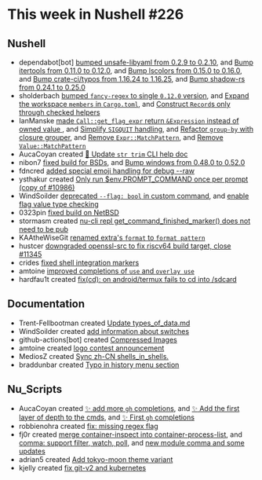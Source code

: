 # This week in Nushell #226

## Nushell

- dependabot[bot] [bumped unsafe-libyaml from 0.2.9 to 0.2.10](https://github.com/nushell/nushell/pull/11391), and [Bump itertools from 0.11.0 to 0.12.0](https://github.com/nushell/nushell/pull/11360), and [Bump lscolors from 0.15.0 to 0.16.0](https://github.com/nushell/nushell/pull/11359), and [Bump crate-ci/typos from 1.16.24 to 1.16.25](https://github.com/nushell/nushell/pull/11358), and [Bump shadow-rs from 0.24.1 to 0.25.0](https://github.com/nushell/nushell/pull/11282)
- sholderbach [bumped `fancy-regex` to single `0.12.0` version](https://github.com/nushell/nushell/pull/11389), and [Expand the workspace `members` in `Cargo.toml`](https://github.com/nushell/nushell/pull/11387), and [Construct `Record`s only through checked helpers](https://github.com/nushell/nushell/pull/11386)
- IanManske [made `Call::get_flag_expr` return `&Expression` instead of owned value ](https://github.com/nushell/nushell/pull/11388), and [Simplify `SIGQUIT` handling](https://github.com/nushell/nushell/pull/11381), and [Refactor `group-by` with closure grouper](https://github.com/nushell/nushell/pull/11370), and [Remove `Expr::MatchPattern`](https://github.com/nushell/nushell/pull/11367), and [Remove `Value::MatchPattern`](https://github.com/nushell/nushell/pull/11356)
- AucaCoyan created [:memo: Update `str trim` CLI help doc](https://github.com/nushell/nushell/pull/11383)
- nibon7 [fixed build for BSDs](https://github.com/nushell/nushell/pull/11372), and [Bump windows from 0.48.0 to 0.52.0 ](https://github.com/nushell/nushell/pull/11325)
- fdncred [added special emoji handling for debug --raw](https://github.com/nushell/nushell/pull/11368)
- ysthakur created [Only run $env.PROMPT_COMMAND once per prompt (copy of #10986)](https://github.com/nushell/nushell/pull/11366)
- WindSoilder [deprecated `--flag: bool` in custom command](https://github.com/nushell/nushell/pull/11365), and [enable flag value type checking](https://github.com/nushell/nushell/pull/11311)
- 0323pin [fixed build on NetBSD](https://github.com/nushell/nushell/pull/11364)
- stormasm created [nu-cli repl get_command_finished_marker() does not need to be pub](https://github.com/nushell/nushell/pull/11362)
- KAAtheWiseGit [renamed extra's `format` to `format pattern`](https://github.com/nushell/nushell/pull/11355)
- hustcer [downgraded openssl-src to fix riscv64 build target, close #11345](https://github.com/nushell/nushell/pull/11353)
- crides [fixed shell integration markers](https://github.com/nushell/nushell/pull/11352)
- amtoine [improved completions of `use` and `overlay use`](https://github.com/nushell/nushell/pull/11330)
- hardfau1t created [fix(cd): on android/termux fails to cd into /sdcard](https://github.com/nushell/nushell/pull/10329)

## Documentation

- Trent-Fellbootman created [Update types_of_data.md](https://github.com/nushell/nushell.github.io/pull/1184)
- WindSoilder created [add information about switches](https://github.com/nushell/nushell.github.io/pull/1182)
- github-actions[bot] created [Compressed Images](https://github.com/nushell/nushell.github.io/pull/1181)
- amtoine created [logo contest announcement](https://github.com/nushell/nushell.github.io/pull/1180)
- MediosZ created [Sync zh-CN shells_in_shells.](https://github.com/nushell/nushell.github.io/pull/1178)
- braddunbar created [Typo in history menu section](https://github.com/nushell/nushell.github.io/pull/1177)

## Nu_Scripts

- AucaCoyan created [:sparkles: add more `gh` completions](https://github.com/nushell/nu_scripts/pull/713), and [:sparkles: Add the first layer of depth to the cmds](https://github.com/nushell/nu_scripts/pull/708), and [:sparkles: First `gh` completions](https://github.com/nushell/nu_scripts/pull/706)
- robbienohra created [fix: missing regex flag](https://github.com/nushell/nu_scripts/pull/712)
- fj0r created [merge container-inspect into container-process-list](https://github.com/nushell/nu_scripts/pull/711), and [comma: support filter, watch, poll](https://github.com/nushell/nu_scripts/pull/707), and [new module comma and some updates](https://github.com/nushell/nu_scripts/pull/704)
- adrian5 created [Add tokyo-moon theme variant](https://github.com/nushell/nu_scripts/pull/710)
- kjelly created [fix git-v2 and kubernetes](https://github.com/nushell/nu_scripts/pull/703)
